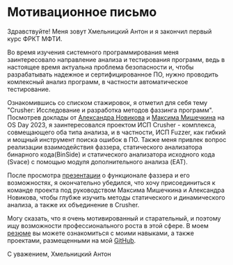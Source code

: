 # Мотивационное письмо

Здравствуйте! Меня зовут Хмельницкий Антон и я закончил первый курс ФРКТ МФТИ.

Во время изучения системного программирования меня заинтересовало направление анализа и тестирования программ, 
ведь в настоящее время актуальна проблема безопасности и, чтобы разрабатывать надежное и сертифицированное ПО, 
нужно проводить комлексный анализ программ, в частности автоматическое тестирование.

Ознакомившись со списком стажировок, я отметил для себя тему "Crusher: Исследование и разработка методов фаззинга программ". 
Посмотрев доклады от [Александра Новикова](https://osday.ru/2023/novikov.html#speaker) и [Максима Мишечкина](https://osday.ru/2023/mishechkin.html#speaker) на OS Day 2023, я заинтересовался проектом ИСП Crusher - комплекса, совмещающего оба типа анализа, и в частности, ИСП Fuzzer, как гибкий и мощный инструмент поиска ошибок в ПО.
Также меня привлек вопрос реализации взаимодействия фаззера, статического анализатора бинарного кода(BinSide) и статического анализатора исходного кода (Svace) с помощью модуля дополнительного анализа (EAT).

После просмотра [презентации](https://www.ispras.ru/technologies/docs/mishechkin-isprasopen2020.pdf?ysclid=lxs7k9kfzr91611246) о функционале фаззера и его возможностях, я окончательно убедился, что хочу присоединиться к команде проекта под руководством Максима Мишечкина и Александра Новикова, чтобы глубже изучить методы статического и динамического анализа, а также их объединение в Crusher.

Могу сказать, что я очень мотивированный и старательный, и поэтому ищу возможности профессионального роста в этой сфере. В моем [резюме](https://github.com/khmelnitskiianton/khmelnitskiianton/blob/main/CV_HmelnitskiyAA.pdf) вы можете ознакомиться с моими навыками, а также проектами, размещенными на мой [GitHub](https://github.com/khmelnitskiianton).

С уважением,
Хмельницкий Антон
